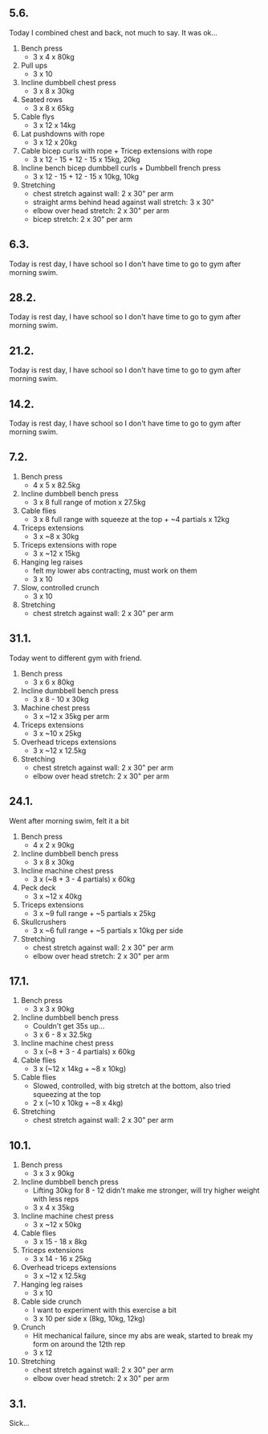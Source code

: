 ## 5.6.

Today I combined chest and back, not much to say. It was ok...

1. Bench press
   - 3 x 4 x 80kg
2. Pull ups
   - 3 x 10
3. Incline dumbbell chest press
   - 3 x 8 x 30kg
4. Seated rows
   - 3 x 8 x 65kg
5. Cable flys
   - 3 x 12 x 14kg
6. Lat pushdowns with rope
   - 3 x 12 x 20kg
7. Cable bicep curls with rope + Tricep extensions with rope
   - 3 x 12 - 15 + 12 - 15 x 15kg, 20kg
8. Incline bench bicep dumbbell curls + Dumbbell french press
   - 3 x 12 - 15 + 12 - 15 x 10kg, 10kg
9. Stretching
   - chest stretch against wall: 2 x 30" per arm
   - straight arms behind head against wall stretch: 3 x 30"
   - elbow over head stretch: 2 x 30" per arm
   - bicep stretch: 2 x 30" per arm

## 6.3.

Today is rest day, I have school so I don't have time to go to gym after
morning swim.

## 28.2.

Today is rest day, I have school so I don't have time to go to gym after
morning swim.

## 21.2.

Today is rest day, I have school so I don't have time to go to gym after
morning swim.

## 14.2.

Today is rest day, I have school so I don't have time to go to gym after
morning swim.

## 7.2.

1. Bench press
   - 4 x 5 x 82.5kg
2. Incline dumbbell bench press
   - 3 x 8 full range of motion x 27.5kg
3. Cable flies
   - 3 x 8 full range with squeeze at the top + ~4 partials x 12kg
4. Triceps extensions
   - 3 x ~8 x 30kg
5. Triceps extensions with rope
   - 3 x ~12 x 15kg
6. Hanging leg raises
   - felt my lower abs contracting, must work on them
   - 3 x 10
7. Slow, controlled crunch
   - 3 x 10
8. Stretching
   - chest stretch against wall: 2 x 30" per arm

## 31.1.

Today went to different gym with friend.

1. Bench press
   - 3 x 6 x 80kg
2. Incline dumbbell bench press
   - 3 x 8 - 10 x 30kg
3. Machine chest press
   - 3 x ~12 x 35kg per arm
4. Triceps extensions
   - 3 x ~10 x 25kg
5. Overhead triceps extensions
   - 3 x ~12 x 12.5kg
6. Stretching
   - chest stretch against wall: 2 x 30" per arm
   - elbow over head stretch: 2 x 30" per arm

## 24.1.

Went after morning swim, felt it a bit

1. Bench press
   - 4 x 2 x 90kg
2. Incline dumbbell bench press
   - 3 x 8 x 30kg
3. Incline machine chest press
   - 3 x (~8 + 3 - 4 partials) x 60kg
4. Peck deck
   - 3 x ~12 x 40kg
5. Triceps extensions
   - 3 x ~9 full range + ~5 partials x 25kg
6. Skullcrushers
   - 3 x ~6 full range + ~5 partials x 10kg per side
7. Stretching
   - chest stretch against wall: 2 x 30" per arm
   - elbow over head stretch: 2 x 30" per arm

## 17.1.

1. Bench press
   - 3 x 3 x 90kg
2. Incline dumbbell bench press
   - Couldn't get 35s up...
   - 3 x 6 - 8 x 32.5kg
3. Incline machine chest press
   - 3 x (~8 + 3 - 4 partials) x 60kg
4. Cable flies
   - 3 x (~12 x 14kg + ~8 x 10kg)
5. Cable flies
   - Slowed, controlled, with big stretch at the bottom, also tried squeezing
     at the top
   - 2 x (~10 x 10kg + ~8 x 4kg)
6. Stretching
   - chest stretch against wall: 2 x 30" per arm

## 10.1.

1. Bench press
   - 3 x 3 x 90kg
2. Incline dumbbell bench press
   - Lifting 30kg for 8 - 12 didn't make me stronger, will try higher weight
     with less reps
   - 3 x 4 x 35kg
3. Incline machine chest press
   - 3 x ~12 x 50kg
4. Cable flies
   - 3 x 15 - 18 x 8kg
5. Triceps extensions
   - 3 x 14 - 16 x 25kg
6. Overhead triceps extensions
   - 3 x ~12 x 12.5kg
7. Hanging leg raises
   - 3 x 10
8. Cable side crunch
   - I want to experiment with this exercise a bit
   - 3 x 10 per side x (8kg, 10kg, 12kg)
9. Crunch
   - Hit mechanical failure, since my abs are weak, started to break my form
     on around the 12th rep
   - 3 x 12
10. Stretching
    - chest stretch against wall: 2 x 30" per arm
    - elbow over head stretch: 2 x 30" per arm

## 3.1.

Sick...
